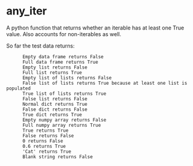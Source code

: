 # any_iter
A python function that returns whether an iterable has at least one True value. Also accounts for non-iterables as well.


So far the test data returns:


          Empty data frame returns False
          Full data frame returns True
          Empty list returns False
          Full list returns True
          Empty list of lists returns False
          False list of lists returns True because at least one list is populated
          True list of lists returns True
          False list returns False
          Normal dict returns True
          False dict returns False
          True dict returns True
          Empty numpy array returns False
          Full numpy array returns True
          True returns True
          False returns False
          0 returns False
          0.6 returns True
          'Cat' returns True
          Blank string returns False

